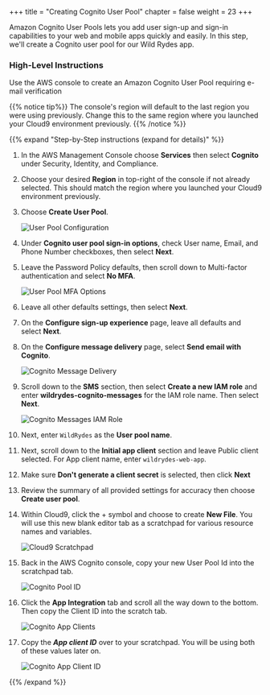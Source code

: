 +++
title = "Creating Cognito User Pool"
chapter = false
weight = 23
+++

Amazon Cognito User Pools lets you add user sign-up and sign-in capabilities to your web and mobile apps quickly and easily. In this step, we'll create a Cognito user pool for our Wild Rydes app.

### High-Level Instructions

Use the AWS console to create an Amazon Cognito User Pool requiring e-mail verification

{{% notice tip%}}
The console's region will default to the last region you were using previously. Change this to the same region where you launched your Cloud9 environment previously.
{{% /notice %}}

{{% expand "Step-by-Step instructions (expand for details)" %}}
1. In the AWS Management Console choose **Services** then select **Cognito** under Security, Identity, and Compliance.
    
2. Choose your desired **Region** in top-right of the console if not already selected. This should match the region where you launched your Cloud9 environment previously.
    
3. Choose **Create User Pool**.

    ![User Pool Configuration](../images/cognito-create-user-pool.png)

4. Under **Cognito user pool sign-in options**, check User name, Email, and Phone Number checkboxes, then select **Next**.

5. Leave the Password Policy defaults, then scroll down to Multi-factor authentication and select **No MFA**.  

    ![User Pool MFA Options](../images/cognito-mfa-options.png)

6.  Leave all other defaults settings, then select **Next**.
    
7. On the **Configure sign-up experience** page, leave all defaults and select **Next**.

8. On the **Configure message delivery** page, select **Send email with Cognito**.

    ![Cognito Message Delivery](../images/cognito-message-delivery.png)

9. Scroll down to the **SMS** section, then select **Create a new IAM role** and enter **wildrydes-cognito-messages** for the IAM role name. Then select **Next**.

    ![Cognito Messages IAM Role](../images/cognito-wildrydes-messages.png)
    
10. Next, enter `WildRydes` as the **User pool name**. 
    
11. Next, scroll down to the **Initial app client** section and leave Public client selected. For App client name, enter `wildrydes-web-app`.  

12. Make sure **Don't generate a client secret** is selected, then click **Next**

13. Review the summary of all provided settings for accuracy then choose **Create user pool**. 
    
14. Within Cloud9, click the + symbol and choose to create **New File**. You will use this new blank editor tab as a scratchpad for various resource names and variables.

    ![Cloud9 Scratchpad](../images/cloud9-createscratchpadtab.png)
    
15. Back in the AWS Cognito console, copy your new User Pool Id into the scratchpad tab.

    ![Cognito Pool ID](../images/cognito-userpool-copy-userpool-id.png)
    
16. Click the **App Integration** tab and scroll all the way down to the bottom.  Then copy the Client ID into the scratch tab.

    ![Cognito App Clients](../images/cognito-app-clients.png)

17. Copy the ***App client ID*** over to your scratchpad. You will be using both of these values later on.

    ![Cognito App Client ID](../images/cognito-userpool-copy-appclient-id.png)

{{% /expand %}} 
